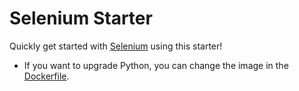 # Selenium Starter

Quickly get started with [Selenium](https://www.selenium.dev/) using this starter! 

- If you want to upgrade Python, you can change the image in the [Dockerfile](./.devcontainer/Dockerfile).